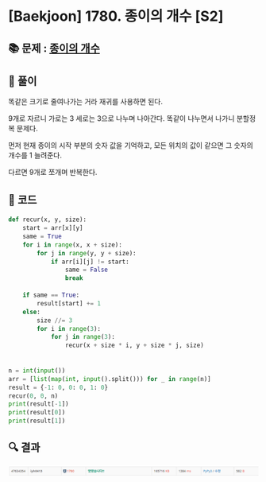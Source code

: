 # [Baekjoon] 1780. 종이의 개수 [S2]

## 📚 문제 : [종이의 개수](https://www.acmicpc.net/problem/1780)

## 📖 풀이

똑같은 크기로 줄여나가는 거라 재귀를 사용하면 된다.

9개로 자르니 가로는 3 세로는 3으로 나누며 나아간다. 똑같이 나누면서 나가니 분할정복 문제다.

먼저 현재 종이의 시작 부분의 숫자 값을 기억하고, 모든 위치의 값이 같으면 그 숫자의 개수를 1 늘려준다.

다르면 9개로 쪼개며 반복한다.

## 📒 코드

```python
def recur(x, y, size):
    start = arr[x][y]
    same = True
    for i in range(x, x + size):
        for j in range(y, y + size):
            if arr[i][j] != start:
                same = False
                break

    if same == True:
        result[start] += 1
    else:
        size //= 3
        for i in range(3):
            for j in range(3):
                recur(x + size * i, y + size * j, size)


n = int(input())
arr = [list(map(int, input().split())) for _ in range(n)]
result = {-1: 0, 0: 0, 1: 0}
recur(0, 0, n)
print(result[-1])
print(result[0])
print(result[1])

```

## 🔍 결과

![image-20220813003706689](README.assets/image-20220813003706689.png)